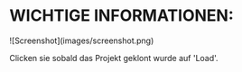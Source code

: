 <h1>WICHTIGE INFORMATIONEN:</h1>
![Screenshot](images/screenshot.png)
<p>Clicken sie sobald das Projekt geklont wurde auf 'Load'.</p>
